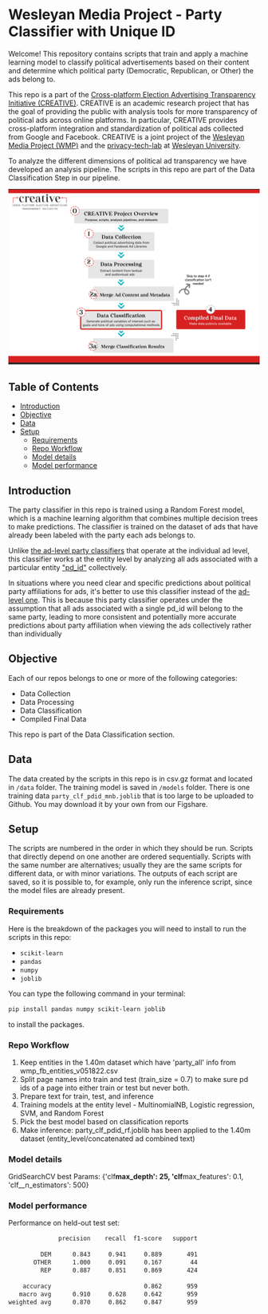# Wesleyan Media Project - Party Classifier with Unique ID

Welcome! This repository contains scripts that train and apply a machine learning model to classify political advertisements based on their content and determine which political party (Democratic, Republican, or Other) the ads belong to.

This repo is a part of the [Cross-platform Election Advertising Transparency Initiative (CREATIVE)](https://www.creativewmp.com/). CREATIVE is an academic research project that has the goal of providing the public with analysis tools for more transparency of political ads across online platforms. In particular, CREATIVE provides cross-platform integration and standardization of political ads collected from Google and Facebook. CREATIVE is a joint project of the [Wesleyan Media Project (WMP)](https://mediaproject.wesleyan.edu/) and the [privacy-tech-lab](https://privacytechlab.org/) at [Wesleyan University](https://www.wesleyan.edu).

To analyze the different dimensions of political ad transparency we have developed an analysis pipeline. The scripts in this repo are part of the Data Classification Step in our pipeline.

![A picture of the repo pipeline with this repo highlighted](Creative_Pipelines.png)

## Table of Contents

- [Introduction](#introduction)
- [Objective](#objective)
- [Data](#data)
- [Setup](#setup)
  - [Requirements](#requirements)
  - [Repo Workflow](#repo-workflow)
  - [Model details](#model-details)
  - [Model performance](#model-performance)

## Introduction

The party classifier in this repo is trained using a Random Forest model, which is a machine learning algorithm that combines multiple decision trees to make predictions. The classifier is trained on the dataset of ads that have already been labeled with the party each ads belongs to.

Unlike [the ad-level party classifiers](https://github.com/Wesleyan-Media-Project/party_classifier) that operate at the individual ad level, this classifier works at the entity level by analyzing all ads associated with a particular entity ["pd_id"](https://github.com/Wesleyan-Media-Project/fb_pd_id) collectively.

In situations where you need clear and specific predictions about political party affiliations for ads, it's better to use this classifier instead of the [ad-level one](https://github.com/Wesleyan-Media-Project/party_classifier). This is because this party classifier operates under the assumption that all ads associated with a single pd_id will belong to the same party, leading to more consistent and potentially more accurate predictions about party affiliation when viewing the ads collectively rather than individually

## Objective

Each of our repos belongs to one or more of the following categories:

- Data Collection
- Data Processing
- Data Classification
- Compiled Final Data

This repo is part of the Data Classification section.

## Data

The data created by the scripts in this repo is in csv.gz format and located in `/data` folder. The training model is saved in `/models` folder. There is one training data `party_clf_pdid_mnb.joblib` that is too large to be uploaded to Github. You may download it by your own from our Figshare.

## Setup

The scripts are numbered in the order in which they should be run. Scripts that directly depend on one another are ordered sequentially. Scripts with the same number are alternatives; usually they are the same scripts for different data, or with minor variations. The outputs of each script are saved, so it is possible to, for example, only run the inference script, since the model files are already present.

### Requirements

Here is the breakdown of the packages you will need to install to run the scripts in this repo:

- `scikit-learn`
- `pandas`
- `numpy`
- `joblib`

You can type the following command in your terminal:

```bash
pip install pandas numpy scikit-learn joblib
```

to install the packages.

### Repo Workflow

1. Keep entities in the 1.40m dataset which have 'party_all' info from wmp_fb_entities_v051822.csv
2. Split page names into train and test (train_size = 0.7) to make sure pd ids of a page into either train or test but never both.
3. Prepare text for train, test, and inference
4. Training models at the entity level - MultinomialNB, Logistic regression, SVM, and Random Forest
5. Pick the best model based on classification reports
6. Make inference: party_clf_pdid_rf.joblib has been applied to the 1.40m dataset (entity_level/concatenated ad combined text)

### Model details

GridSearchCV best Params: {'clf**max_depth': 25, 'clf**max_features': 0.1, 'clf\_\_n_estimators': 500}

### Model performance

Performance on held-out test set:

```
              precision    recall  f1-score   support

         DEM      0.843     0.941     0.889       491
       OTHER      1.000     0.091     0.167        44
         REP      0.887     0.851     0.869       424

    accuracy                          0.862       959
   macro avg      0.910     0.628     0.642       959
weighted avg      0.870     0.862     0.847       959
```
